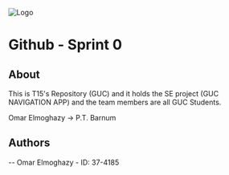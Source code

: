 ﻿![Logo](team15-logo.jpg)
# Github - Sprint 0

## About
This is T15's Repository (GUC) and it holds the SE project (GUC NAVIGATION APP) and the team members are all GUC Students.

Omar Elmoghazy -> P.T. Barnum 

## Authors

-- Omar Elmoghazy - ID: 37-4185
